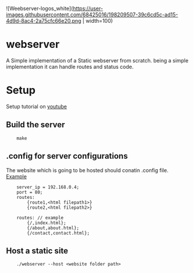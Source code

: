 
![Weebserver-logos_white](https://user-images.githubusercontent.com/68425016/198209507-39c6cd5c-ad15-4d9d-8ac4-2a75cfc66e20.png | width=100)

# webserver

A Simple implementation of a Static webserver from scratch. being a simple implementation it can handle routes and status code. 

# Setup
Setup tutorial on [youtube](https://youtu.be/MQG5TrDgdX8)

## Build the server
```
    make
```

## .config for server configurations
The website which is going to be hosted should conatin .config file. [Example](https://github.com/AtmegaBuzz/webserver/tree/master/website) 

```
    server_ip = 192.168.0.4;
    port = 80;
    routes:
        {route1,<html filepath1>}
        {route2,<html filepath2>}
     
    routes: // example 
        {/,index.html};
        {/about,about.html};
        {/contact,contact.html};
```

## Host a static site
```
    ./webserver --host <website folder path>
```
